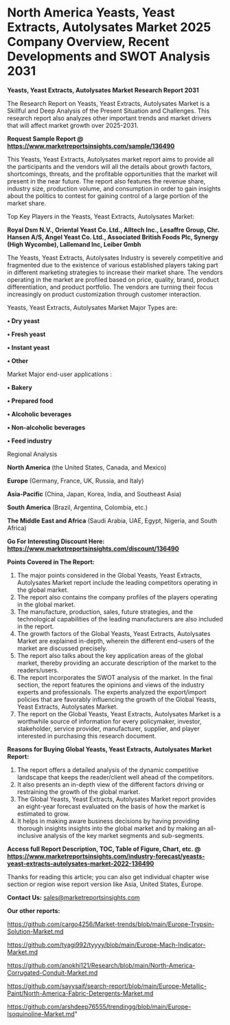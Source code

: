 # North America Yeasts, Yeast Extracts, Autolysates Market 2025 Company Overview, Recent Developments and SWOT Analysis 2031

<strong>Yeasts, Yeast Extracts, Autolysates Market Research Report 2031</strong>

The Research Report on Yeasts, Yeast Extracts, Autolysates Market is a Skillful and Deep Analysis of the Present Situation and Challenges. This research report also analyzes other important trends and market drivers that will affect market growth over 2025-2031.

<strong>Request Sample Report @ <a href=https://www.marketreportsinsights.com/sample/136490>https://www.marketreportsinsights.com/sample/136490</a></strong>

This Yeasts, Yeast Extracts, Autolysates market report aims to provide all the participants and the vendors will all the details about growth factors, shortcomings, threats, and the profitable opportunities that the market will present in the near future. The report also features the revenue share, industry size, production volume, and consumption in order to gain insights about the politics to contest for gaining control of a large portion of the market share.

Top Key Players in the Yeasts, Yeast Extracts, Autolysates Market:

<strong>Royal Dsm N.V., Oriental Yeast Co. Ltd., Alltech Inc., Lesaffre Group, Chr. Hansen A/S, Angel Yeast Co. Ltd., Associated British Foods Plc, Synergy (High Wycombe), Lallemand Inc, Leiber Gmbh</strong>

The Yeasts, Yeast Extracts, Autolysates Industry is severely competitive and fragmented due to the existence of various established players taking part in different marketing strategies to increase their market share. The vendors operating in the market are profiled based on price, quality, brand, product differentiation, and product portfolio. The vendors are turning their focus increasingly on product customization through customer interaction.

Yeasts, Yeast Extracts, Autolysates Market Major Types are:

<strong>• Dry yeast

• Fresh yeast

• Instant yeast

• Other</strong>

Market Major end-user applications :

<strong>• Bakery

• Prepared food

• Alcoholic beverages

• Non-alcoholic beverages

• Feed industry</strong>

Regional Analysis

</u><strong><b>North America</b></strong> (the United States, Canada, and Mexico)

<strong><b>Europe </b></strong>(Germany, France, UK, Russia, and Italy)

<strong><b>Asia-Pacific</b></strong> (China, Japan, Korea, India, and Southeast Asia)

<strong><b>South America</b></strong> (Brazil, Argentina, Colombia, etc.)

<strong><b>The Middle East and Africa</b></strong> (Saudi Arabia, UAE, Egypt, Nigeria, and South Africa)

<strong>Go For Interesting Discount Here: <a href=https://www.marketreportsinsights.com/discount/136490>https://www.marketreportsinsights.com/discount/136490</a></strong>

<strong>Points Covered in The Report:</strong>
<ol>
  <li>The major points considered in the Global Yeasts, Yeast Extracts, Autolysates Market report include the leading competitors operating in the global market.</li>
  <li>The report also contains the company profiles of the players operating in the global market.</li>
  <li>The manufacture, production, sales, future strategies, and the technological capabilities of the leading manufacturers are also included in the report.</li>
  <li>The growth factors of the Global Yeasts, Yeast Extracts, Autolysates Market are explained in-depth, wherein the different end-users of the market are discussed precisely.</li>
  <li>The report also talks about the key application areas of the global market, thereby providing an accurate description of the market to the readers/users.</li>
  <li>The report incorporates the SWOT analysis of the market. In the final section, the report features the opinions and views of the industry experts and professionals. The experts analyzed the export/import policies that are favorably influencing the growth of the Global Yeasts, Yeast Extracts, Autolysates Market.</li>
  <li>The report on the Global Yeasts, Yeast Extracts, Autolysates Market is a worthwhile source of information for every policymaker, investor, stakeholder, service provider, manufacturer, supplier, and player interested in purchasing this research document.</li>
</ol>
<strong>Reasons for Buying Global Yeasts, Yeast Extracts, Autolysates Market Report:</strong>

<ol>
  <li>The report offers a detailed analysis of the dynamic competitive landscape that keeps the reader/client well ahead of the competitors.</li>
  <li>It also presents an in-depth view of the different factors driving or restraining the growth of the global market.</li>
  <li>The Global Yeasts, Yeast Extracts, Autolysates Market report provides an eight-year forecast evaluated on the basis of how the market is estimated to grow.</li>
  <li>It helps in making aware business decisions by having providing thorough insights insights into the global market and by making an all-inclusive analysis of the key market segments and sub-segments.</li>
</ol>
<strong>Access full Report Description, TOC, Table of Figure, Chart, etc. @ <a href=https://www.marketreportsinsights.com/industry-forecast/yeasts-yeast-extracts-autolysates-market-2022-136490>https://www.marketreportsinsights.com/industry-forecast/yeasts-yeast-extracts-autolysates-market-2022-136490</a></strong>


Thanks for reading this article; you can also get individual chapter wise section or region wise report version like Asia, United States, Europe.

<strong>Contact Us:</strong>
sales@marketreportsinsights.com

<strong>Our other reports:</strong>

<a href=https://github.com/cargo4256/Market-trends/blob/main/Europe-Trypsin-Solution-Market.md>https://github.com/cargo4256/Market-trends/blob/main/Europe-Trypsin-Solution-Market.md</a>

<a href=https://github.com/tyagi992/tyyyy/blob/main/Europe-Mach-Indicator-Market.md>https://github.com/tyagi992/tyyyy/blob/main/Europe-Mach-Indicator-Market.md</a>

<a href=https://github.com/anokhi121/Research/blob/main/North-America-Corrugated-Conduit-Market.md>https://github.com/anokhi121/Research/blob/main/North-America-Corrugated-Conduit-Market.md</a>

<a href=https://github.com/sayysaif/search-report/blob/main/Europe-Metallic-Paint/North-America-Fabric-Detergents-Market.md>https://github.com/sayysaif/search-report/blob/main/Europe-Metallic-Paint/North-America-Fabric-Detergents-Market.md</a>

<a href=https://github.com/arshdeep76555/trendingg/blob/main/Europe-Isoquinoline-Market.md>https://github.com/arshdeep76555/trendingg/blob/main/Europe-Isoquinoline-Market.md</a>"
